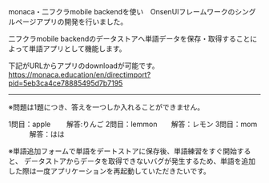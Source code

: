 monaca・二フクラmobile backendを使い　OnsenUIフレームワークのシングルページアプリの開発を行いました。

二フクラmobile backendのデータストアへ単語データを保存・取得することによって単語アプリとして機能します。

下記がURLからアプリのdownloadが可能です。
https://monaca.education/en/directimport?pid=5eb3ca4ce78885495d7b7195

___
※問題は1題につき、答えを一つしか入れることができません。

1問目：apple　 　解答:りんご
2問目：lemmon　　解答：レモン
3問目：mom 　　　解答：はは


※単語追加フォームで単語をデートストアに保存後、単語練習をすぐ開始すると、
 データストアからデータを取得できないバグが発生するため、単語を追加した際は一度アプリケーションを再起動していただきたいです。

